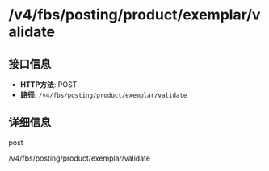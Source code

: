 # /v4/fbs/posting/product/exemplar/validate

## 接口信息

- **HTTP方法**: POST
- **路径**: `/v4/fbs/posting/product/exemplar/validate`

## 详细信息

post

/v4/fbs/posting/product/exemplar/validate
